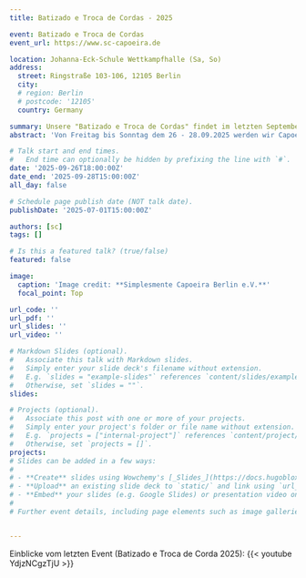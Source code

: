 ```yaml
---
title: Batizado e Troca de Cordas - 2025

event: Batizado e Troca de Cordas
event_url: https://www.sc-capoeira.de

location: Johanna-Eck-Schule Wettkampfhalle (Sa, So)
address:
  street: Ringstraße 103-106, 12105 Berlin 
  city:  
  # region: Berlin
  # postcode: '12105'
  country: Germany 

summary: Unsere "Batizado e Troca de Cordas" findet im letzten September Wochenende statt. Unser **Mestre Bala** (David Balarezo Montes) aus Madrid wird uns drei Tage mit tollen Workshops, Technik und Energie aufladen.
abstract: 'Von Freitag bis Sonntag dem 26 - 28.09.2025 werden wir Capoeira mit euch feiern. Alle sind herzlich Eingeladen dabei zu sein!'

# Talk start and end times.
#   End time can optionally be hidden by prefixing the line with `#`.
date: '2025-09-26T18:00:00Z'
date_end: '2025-09-28T15:00:00Z'
all_day: false

# Schedule page publish date (NOT talk date).
publishDate: '2025-07-01T15:00:00Z'

authors: [sc]
tags: []

# Is this a featured talk? (true/false)
featured: false

image:
  caption: 'Image credit: **Simplesmente Capoeira Berlin e.V.**'
  focal_point: Top 

url_code: ''
url_pdf: ''
url_slides: ''
url_video: ''

# Markdown Slides (optional).
#   Associate this talk with Markdown slides.
#   Simply enter your slide deck's filename without extension.
#   E.g. `slides = "example-slides"` references `content/slides/example-slides.md`.
#   Otherwise, set `slides = ""`.
slides:

# Projects (optional).
#   Associate this post with one or more of your projects.
#   Simply enter your project's folder or file name without extension.
#   E.g. `projects = ["internal-project"]` references `content/project/deep-learning/index.md`.
#   Otherwise, set `projects = []`.
projects:
# Slides can be added in a few ways:
# 
# - **Create** slides using Wowchemy's [_Slides_](https://docs.hugoblox.com/managing-content/#create-slides) feature and link using `slides` parameter in the front matter of the talk file
# - **Upload** an existing slide deck to `static/` and link using `url_slides` parameter in the front matter of the talk file
# - **Embed** your slides (e.g. Google Slides) or presentation video on this page using [shortcodes](https://docs.hugoblox.com/writing-markdown-latex/).
# 
# Further event details, including page elements such as image galleries, can be added to the body of this page.


---
```


 Einblicke vom letzten Event (Batizado e Troca de Corda 2025):
 {{< youtube YdjzNCgzTjU >}}
 
 
 <!-- ![Das 2024 Programm der Batizado e Troca de Cordas von Simplesmente Capoeira Berlin e. V.](2024_batizado_flyer.jpeg) --> 

